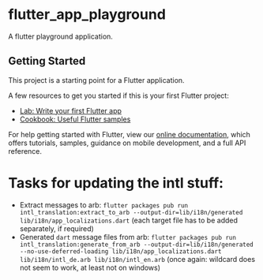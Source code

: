 # flutter_app_playground

A flutter playground application.

## Getting Started

This project is a starting point for a Flutter application.

A few resources to get you started if this is your first Flutter project:

- [Lab: Write your first Flutter app](https://flutter.io/docs/get-started/codelab)
- [Cookbook: Useful Flutter samples](https://flutter.io/docs/cookbook)

For help getting started with Flutter, view our 
[online documentation](https://flutter.io/docs), which offers tutorials, 
samples, guidance on mobile development, and a full API reference.

# Tasks for updating the intl stuff:
- Extract messages to arb: `flutter packages pub run intl_translation:extract_to_arb --output-dir=lib/i18n/generated lib/i18n/app_localizations.dart` (each target file has to be added separately, if required)
- Generated `dart` message files from arb: `flutter packages pub run intl_translation:generate_from_arb --output-dir=lib/i18n/generated --no-use-deferred-loading lib/i18n/app_localizations.dart lib/i18n/intl_de.arb lib/i18n/intl_en.arb` (once again: wildcard does not seem to work, at least not on windows)
